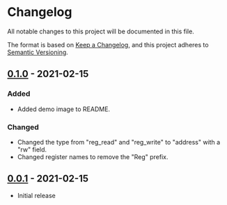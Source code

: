 # Changelog
All notable changes to this project will be documented in this file.

The format is based on [Keep a Changelog](https://keepachangelog.com/en/1.0.0/),
and this project adheres to [Semantic Versioning](https://semver.org/spec/v2.0.0.html).

## [0.1.0] - 2021-02-15
### Added
- Added demo image to README.

### Changed
- Changed the type from "reg_read" and "reg_write" to "address" with a "rw" field.
- Changed register names to remove the "Reg" prefix.

## [0.0.1] - 2021-02-15
- Initial release

[Unreleased]: https://github.com/newAM/saleae_rfm69_decoder/compare/v0.1.0...HEAD
[0.1.0]: https://github.com/newAM/saleae_rfm69_decoder/compare/v0.0.1...v0.1.0
[0.0.1]: https://github.com/newAM/saleae_rfm69_decoder/releases/tag/v0.0.1


